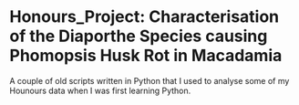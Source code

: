 # Honours_Project: Characterisation of the Diaporthe Species causing Phomopsis Husk Rot in Macadamia

A couple of old scripts written in Python that I used to analyse some of my Hounours data when I was first learning Python.
